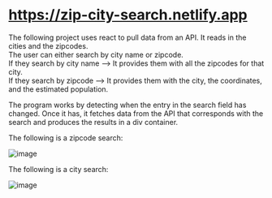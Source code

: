 # https://zip-city-search.netlify.app

The following project uses react to pull data from an API. It reads in the cities and the zipcodes.  
The user can either search by city name or zipcode.  
If they search by city name --> It provides them with all the zipcodes for that city.  
If they search by zipcode --> It provides them with the city, the coordinates, and the estimated population.  

The program works by detecting when the entry in the search field has changed. Once it has, it fetches data from
the API that corresponds with the search and produces the results in a div container.

The following is a zipcode search:


![image](https://user-images.githubusercontent.com/13136399/117097610-18c1e200-ad3a-11eb-9d79-3aa0db7d35c2.png)

The following is a city search: 


![image](https://user-images.githubusercontent.com/13136399/117097632-2aa38500-ad3a-11eb-8b37-1da2c568b863.png)



